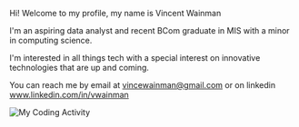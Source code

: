 Hi! Welcome to my profile, my name is Vincent Wainman

I'm an aspiring data analyst and recent BCom graduate in MIS with a minor in computing science. 

I'm interested in all things tech with a special interest on innovative technologies that are up and coming.

You can reach me by email at vincewainman@gmail.com or on linkedin www.linkedin.com/in/vwainman

<img src="https://github.com/vwainman/vwainman/blob/main/images/codeStats.svg" alt="My Coding Activity"/>

